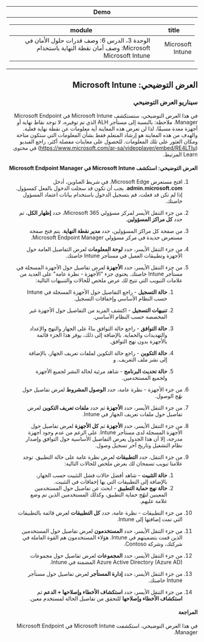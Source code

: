 <div id="readme" class="Box-body readme blob js-code-block-container p-5 p-xl-6 gist-border-0" dir="rtl">
    <article class="markdown-body entry-content container-lg" itemprop="text"><table>
  <thead>
  <tr>
  <th>Demo</th>
  </tr>
  </thead>
  <tbody>
  <tr>
  <td><div><table>
  <thead>
  <tr>
  <th>title</th>
  <th>module</th>
  </tr>
  </thead>
  <tbody>
  <tr>
  <td><div>Microsoft Intune</div></td>
  <td><div>الوحدة 3، الدرس 6: وصف قدرات حلول الأمان في Microsoft: وصف أمان نقطة النهاية باستخدام Microsoft Intune</div></td>
  </tr>
  </tbody>
</table>
</div></td>
  </tr>
  </tbody>
</table>


# العرض التوضيحي: Microsoft Intune

### سيناريو العرض التوضيحي

في هذا العرض التوضيحي، ستستكشف Microsoft Intune في Microsoft Endpoint Manager. ملاحظة: بالنسبة إلى مستأجر ALH الذي تم توفيره، لا توجد نقاط نهاية أو أجهزة معدة مسبقًا، لذا لن تعرض هذه المعاينة أية معلومات عن نقطة نهاية فعلية. والهدف من هذه المعاينة هو إرشاد المتعلم فقط بشأن المعلومات التي ستكون متاحة ومكان العثور على تلك المعلومات.  للحصول على معاينات مفصلة أكثر، راجع الفيديو (<https://www.microsoft.com/ar-sa/videoplayer/embed/RE4LTIu>) في محتوى Learn المرتبط.



#### العرض التوضيحي: استكشف Microsoft Intune في Microsoft Endpoint Manager

1. افتح مستعرض Microsoft Edge. في شريط العناوين، أدخل **admin.microsoft.com**.  يجب أن تكون قد سجلت الدخول بالفعل كمسؤول.  إذا لم تكن قد فعلت، قم بتسجيل الدخول باستخدام بيانات اعتماد المسؤول خاصتك.

1. من جزء التنقل الأيسر لمركز مسؤولي Microsoft 365، حدد **إظهار الكل**، ثم حدد **كل مراكز المسؤولين**.

1. من صفحة كل مراكز المسؤولين، حدد **مدير نقطة النهاية**.  يتم فتح صفحة مستعرض جديدة في مركز مسؤولي Microsoft Endpoint Manager.

1. من جزء التنقل الأيسر، حدد **لوحة المعلومات** لعرض التفاصيل العامة حول الأجهزة وتطبيقات العميل في مستأجر Intune خاصتك.

1. من جزء التنقل الأيسر، حدد **الأجهزة** لعرض تفاصيل حول الأجهزة المسجلة في مستأجر Intune خاصتك. يحتوي جزء "الأجهزة - نظرة عامة" على العديد من علامات التبويب التي تتيح لك عرض ملخص للحالات والتنبيهات التالية:
    1. **حالة التسجيل** - راجع التفاصيل حول الأجهزة المسجلة في Intune حسب النظام الأساسي وإخفاقات التسجيل.
    
    1. **تنبيهات التسجيل** - اكتشف المزيد من التفاصيل حول الأجهزة غير المخصصة حسب النظام الأساسي.
    1. **حالة التوافق** - راجع حالة التوافق بناءً على الجهاز والنهج والإعداد والتهديدات والحماية. بالإضافة إلى ذلك، يوفر هذا الجزء قائمة بالأجهزة بدون نهج التوافق.
    1. **حالة التكوين** - راجع حالة التكوين لملفات تعريف الجهاز، بالإضافة إلى نشر ملف التعريف. و
    1. **حالة تحديث البرنامج** - شاهد مرئية لحالة النشر لجميع الأجهزة ولجميع المستخدمين.

1. من جزء الأجهزة - نظرة عامة، حدد **الوصول المشروط** لعرض تفاصيل حول نهُج الوصول.

1. من جزء التنقل الأيسر، حدد **الأجهزة** ثم حدد **ملفات تعريف التكوين** لعرض تفاصيل حول ملفات تعريف الجهاز في Intune.

1. من جزء التنقل الأيسر، حدد **الأجهزة** ثم **كل الأجهزة** لعرض تفاصيل حول الأجهزة المسجلة لدى مستأجر Intune.  على الرغم من عدم وجود أجهزة مدرجة، إلا أن هذا الجدول يعرض التفاصيل الأساسية حول التوافق وإصدار نظام التشغيل وتاريخ آخر تسجيل وصول.

1. من جزء التنقل، حدد **التطبيقات** لعرض نظرة عامة على حالة التطبيق. توجد علامتا تبويب تسمحان لك بعرض ملخص للحالات التالية:
    1. **حالة التثبيت** - شاهد أفضل حالات فشل التثبيت حسب الجهاز، بالإضافة إلى التطبيقات التي بها إخفاقات في التثبيت.
    1. **حالة نهج حماية التطبيق** - ابحث عن تفاصيل حول المستخدمين المعينين لنهُج حماية التطبيق، وكذلك المستخدمين الذين تم وضع علامة عليهم.

1. من جزء التطبيقات - نظرة عامة، حدد **كل التطبيقات** لعرض قائمة بالتطبيقات التي تمت إضافتها إلى Intune.

1. من جزء التنقل الأيسر، حدد **المستخدمون** لعرض تفاصيل حول المستخدمين الذين قمت بتضمينهم في Intune. هؤلاء المستخدمون هم القوة العاملة في شركتك، وشركة Contoso.

1. من جزء التنقل الأيسر، حدد **المجموعات** لعرض تفاصيل حول مجموعات Azure Active Directory (Azure AD) المضمنة في Intune.

1. من جزء التنقل الأيسر، حدد **إدارة المستأجر** لعرض تفاصيل حول مستأجر Intune خاصتك.

1. من جزء التنقل الأيسر، حدد **استكشاف الأخطاء وإصلاحها + الدعم** ثم **استكشاف الأخطاء وإصلاحها** للتحقق من تفاصيل الحالة لمستخدم معين.

#### المراجعة

في هذا العرض التوضيحي، استكشفت Microsoft Intune في Microsoft Endpoint Manager.
